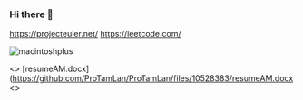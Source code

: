 ### Hi there 👋
https://projecteuler.net/
https://leetcode.com/


![macintoshplus](https://user-images.githubusercontent.com/75819639/185818890-c1a82547-d483-43a1-88c0-8667070aa0ea.gif)



<> [resumeAM.docx](https://github.com/ProTamLan/ProTamLan/files/10528383/resumeAM.docx <>
